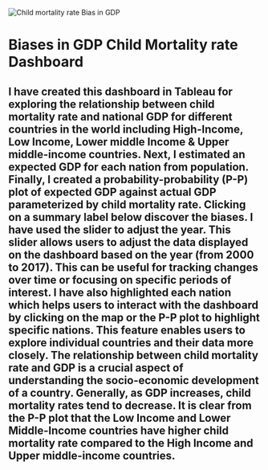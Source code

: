 ![Child mortality rate   Bias in GDP](https://github.com/Farhanaislam1/Biases_in_GDP_ChildMortality_rate_Dashboard/assets/165937850/57675536-e15d-48bd-b442-e41467ddfbd9)
# Biases in GDP Child Mortality rate Dashboard
## I have created this dashboard in Tableau for exploring the relationship between child mortality rate and national GDP for different countries in the world including High-Income, Low Income, Lower middle Income & Upper middle-income countries. Next, I estimated an expected GDP for each nation from population. Finally, I created a probability-probability (P-P) plot of expected GDP against actual GDP parameterized by child mortality rate. Clicking on a summary label below discover the biases. I have used the slider to adjust the year. This slider allows users to adjust the data displayed on the dashboard based on the year (from 2000 to 2017). This can be useful for tracking changes over time or focusing on specific periods of interest. I have also highlighted each nation which helps users to interact with the dashboard by clicking on the map or the P-P plot to highlight specific nations. This feature enables users to explore individual countries and their data more closely. The relationship between child mortality rate and GDP is a crucial aspect of understanding the socio-economic development of a country. Generally, as GDP increases, child mortality rates tend to decrease. It is clear from the P-P plot that the Low Income and Lower Middle-Income countries have higher child mortality rate compared to the High Income and Upper middle-income countries.
